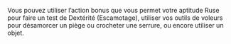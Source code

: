 ﻿---
id: subclass_cunning_cutpurse_fr.md#mains-lestes
name: Mains lestes
---

Vous pouvez utiliser l’action bonus que vous permet votre aptitude Ruse pour faire un test de Dextérité (Escamotage), utiliser vos outils de voleurs pour désamorcer un piège ou crocheter une serrure, ou encore utiliser un objet.

